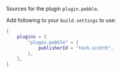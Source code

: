 Sources for the plugin `plugin.pebble`.

Add following to your `build.settings` to use:
```lua
{
    plugins = {
        "plugin.pebble" = {
            publisherId = "tech.scotth",
        },
    },
}
```
